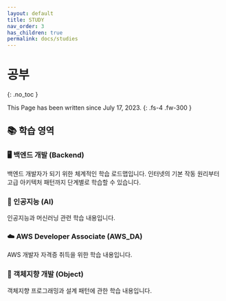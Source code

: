 ```yaml
---
layout: default
title: STUDY
nav_order: 3
has_children: true
permalink: docs/studies
---
```


# 공부
{: .no_toc }

This Page has been written since July 17, 2023.
{: .fs-4 .fw-300 }

## 📚 학습 영역

### 🖥️ 백엔드 개발 (Backend)
백엔드 개발자가 되기 위한 체계적인 학습 로드맵입니다. 
인터넷의 기본 작동 원리부터 고급 아키텍처 패턴까지 단계별로 학습할 수 있습니다.

### 🤖 인공지능 (AI)
인공지능과 머신러닝 관련 학습 내용입니다.

### ☁️ AWS Developer Associate (AWS_DA)
AWS 개발자 자격증 취득을 위한 학습 내용입니다.

### 📖 객체지향 개발 (Object)
객체지향 프로그래밍과 설계 패턴에 관한 학습 내용입니다.
